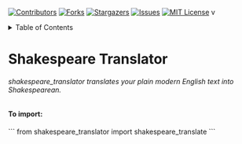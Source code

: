 [![Contributors][contributors-shield]][contributors-url]
[![Forks][forks-shield]][forks-url]
[![Stargazers][stars-shield]][stars-url]
[![Issues][issues-shield]][issues-url]
[![MIT License][license-shield]][license-url]
v

<details>
  <summary>Table of Contents</summary>
  <ol>
    <li>
      <a href="#about" >About The Project</a>
    </li>
     <li>
      <a href="#import" >How to Import</a>
    </li>
  </ol>
</details>


# Shakespeare Translator
###### shakespeare_translator translates your plain modern English text into Shakespearean.
<div id="about"></div>

#### To import:
<div id="import"></div>
```
from shakespeare_translator import shakespeare_translate
```


[contributors-shield]: https://img.shields.io/github/contributors/Sammygarch/Shakespeare-translator.svg?style=for-the-badge
[contributors-url]: https://github.com/Sammygarch/Shakespeare-translator/graphs/contributors
[forks-shield]: https://img.shields.io/github/forks/Sammygarch/Shakespeare-translator.svg?style=for-the-badge
[forks-url]: https://github.com/Sammygarch/Shakespeare-translator/network/members
[stars-shield]: https://img.shields.io/github/stars/Sammygarch/Shakespeare-translator.svg?style=for-the-badge
[stars-url]: https://github.com/Sammygarch/Shakespeare-translator/stargazers
[issues-shield]: https://img.shields.io/github/issues/Sammygarch/Shakespeare-translator.svg?style=for-the-badge
[issues-url]: https://github.com/Sammygarch/Shakespeare-translator/issues
[license-shield]: https://img.shields.io/github/license/Sammygarch/Shakespeare-translator.svg?style=for-the-badge
[license-url]: https://github.com/Sammygarch/Shakespeare-translator/blob/master/LICENSE.txt
